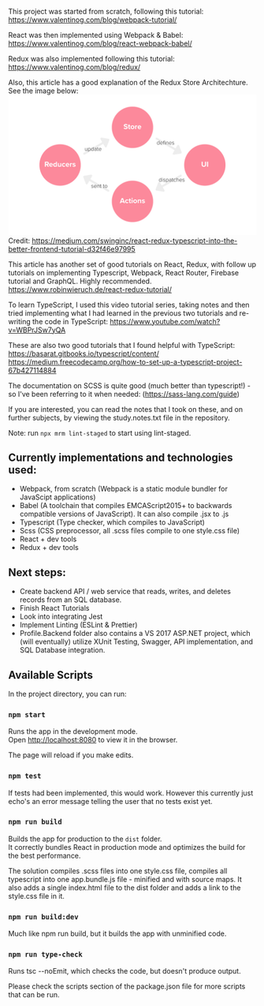 This project was started from scratch, following this tutorial: https://www.valentinog.com/blog/webpack-tutorial/

React was then implemented using Webpack & Babel: https://www.valentinog.com/blog/react-webpack-babel/

Redux was also implemented following this tutorial: https://www.valentinog.com/blog/redux/ 

Also, this article has a good explanation of the Redux Store Architechture. See the image below: 
<img src="https://raw.githubusercontent.com/Cactusman07/React-Tutorial/master/public/1_9B6AihnjsE2X1KofstLCXg.png">
Credit: https://medium.com/swinginc/react-redux-typescript-into-the-better-frontend-tutorial-d32f46e97995

This article has another set of good tutorials on React, Redux, with follow up tutorials on implementing Typescript, Webpack, React Router, Firebase tutorial and GraphQL. Highly recommended.
https://www.robinwieruch.de/react-redux-tutorial/ 

To learn TypeScript, I used this video tutorial series, taking notes and then tried implementing what I had learned in the previous two tutorials and re-writing the code in TypeScript: https://www.youtube.com/watch?v=WBPrJSw7yQA 

These are also two good tutorials that I found helpful with TypeScript: 
https://basarat.gitbooks.io/typescript/content/ 
https://medium.freecodecamp.org/how-to-set-up-a-typescript-project-67b427114884

The documentation on SCSS is quite good (much better than typescript!) - so I've been referring to it when needed: (https://sass-lang.com/guide)

If you are interested, you can read the notes that I took on these, and on further subjects, by viewing the study.notes.txt file in the repository.

Note: run `npx mrm lint-staged` to start using lint-staged.

## Currently implementations and technologies used:
- Webpack, from scratch (Webpack is a static module bundler for JavaScipt applications)
- Babel (A toolchain that compiles EMCAScript2015+ to backwards compatible versions of JavaScript). It can also compile .jsx to .js
- Typescript (Type checker, which compiles to JavaScript)
- Scss (CSS preprocessor, all .scss files compile to one style.css file)
- React + dev tools
- Redux + dev tools


## Next steps: 
- Create backend API / web service that reads, writes, and deletes records from an SQL database. 
- Finish React Tutorials
- Look into integrating Jest
- Implement Linting (ESLint & Prettier)
- Profile.Backend folder also contains a VS 2017 ASP.NET project, which (will eventually) utilize XUnit Testing, Swagger, API implementation, and SQL Database integration. 

## Available Scripts

In the project directory, you can run:

### `npm start`

Runs the app in the development mode.<br>
Open [http://localhost:8080](http://localhost:8080) to view it in the browser.

The page will reload if you make edits.<br>

### `npm test`

If tests had been implemented, this would work. However this currently just echo's an error message telling the user that no tests exist yet.<br>

### `npm run build`

Builds the app for production to the `dist` folder.<br>
It correctly bundles React in production mode and optimizes the build for the best performance.

The solution compiles .scss files into one style.css file, compiles all typescript into one app.bundle.js file - minified and with source maps. It also adds a single index.html file to the dist folder and adds a link to the style.css file in it. 

### `npm run build:dev`
Much like npm run build, but it builds the app with unminified code.<br>

### `npm run type-check`
Runs tsc --noEmit, which checks the code, but doesn't produce output. 


Please check the scripts section of the package.json file for more scripts that can be run.